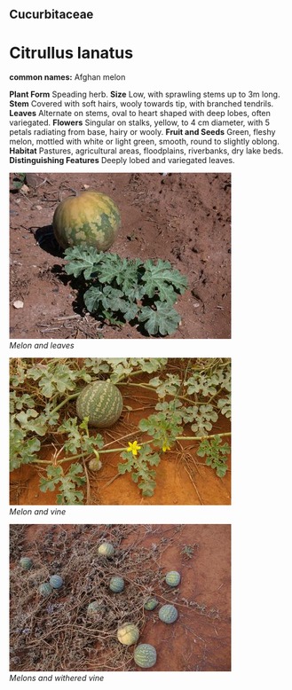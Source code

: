 ## Cucurbitaceae
# Citrullus lanatus
**common names:** Afghan melon

**Plant Form** Speading herb. **Size** Low, with sprawling stems up to 3m long. **Stem** Covered with soft hairs, wooly towards tip, with branched tendrils. **Leaves** Alternate on stems, oval to heart shaped with deep lobes, often variegated. **Flowers** Singular on stalks, yellow, to 4 cm diameter, with 5 petals radiating from base, hairy or wooly. **Fruit and Seeds** Green, fleshy melon, mottled with white or light green, smooth, round to slightly oblong. **Habitat** Pastures, agricultural areas, floodplains, riverbanks, dry lake beds. **Distinguishing Features** Deeply lobed and variegated leaves.


![Melon and leaves](18914_Citrullus-lanatus03.jpg)  
 *Melon and leaves* 

![Melon and vine](34563_IMGP3794.jpg)  
 *Melon and vine* 

![Melons and withered vine](34565_IMGP3900.jpg)  
 *Melons and withered vine* 

